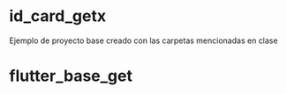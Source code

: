 # id_card_getx

Ejemplo de proyecto base creado con las carpetas mencionadas en clase
# flutter_base_get
